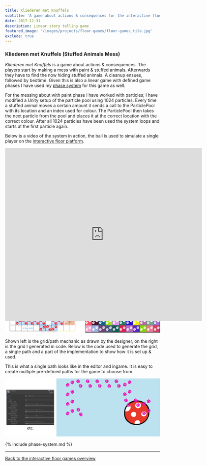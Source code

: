 ```yaml
---
title: Kliederen met Knuffels
subtitle: 'A game about actions & consequences for the interactive floor platform'
date: 2017-12-31
description: Linear story telling game
featured_image: '/images/projects/floor-games/floor-games_tile.jpg'
exclude: true
---
```


### Kliederen met Knuffels (Stuffed Animals Mess)
_Kliederen met Knuffels_ is a game about actions & consequences. The players start by making a mess with paint & stuffed animals. Afterwards they have to find the now hiding stuffed animals. A cleanup ensues, followed by bedtime. 
Given this is also a linear game with defined game phases I have used my [phase system](#fees) for this game as well.

For the messing about with paint phase I have worked with particles; I have modified a Unity setup of the particle pool using 1024 particles. 
Every time a stuffed animal moves a certain amount it sends a call to the ParticlePool with its location and an index used for colour. The ParticlePool then takes the next particle from the pool and places it at the correct location with the correct colour. After all 1024 particles have been used the system loops and starts at the first particle again.

Below is a video of the system in action, the ball is used to simulate a single player on the [interactive floor platform](/project/interactive-floor-project).
<div style="width:100%;height:0px;position:relative;padding-bottom:56.000%;"><iframe src="https://player.vimeo.com/video/467666213" width="640" height="564" frameborder="0" allow="autoplay; fullscreen" allowfullscreen></iframe></div>
Below is a combined snippet of the core of the particles handling.
<script src="https://gist.github.com/Rynji/4ac674e509a2676cf9588bf4f81a9044.js" type="text/javascript"></script>

The second phase includes a grid based mechanic where a path of footprints appears. By standing on a footprint it gets cleaned, after all footprints are cleaned an object with potentially the stuffed animal in it spawns.
Due to time constraints I have chosen pre-defined paths (instead of on-the-fly generated paths with pathfinding). These paths are defined in the editor, chosen at random in runtime and rendered on a runtime generated grid.
The grid is generated with each tile as a gameobject. Every tile has two assignable sprites where I display the animals' footprint on.

![](/images/projects/floor-games/knuffelgame/grid.png)

Shown left is the grid/path mechanic as drawn by the designer, on the right is the grid I generated in code.
Below is the code used to generate the grid, a single path and a part of the implementation to show how it is set up & used.
<script src="https://gist.github.com/Rynji/d2c481a8598b2bbf51782f8b596cbbb9.js" type="text/javascript"></script>

This is what a single path looks like in the editor and ingame. It is easy to create multiple pre-defined paths for the game to choose from.

![](/images/projects/floor-games/knuffelgame/path_editor_game.png)


{% include phase-system.md %}

----

[Back to the interactive floor games overview](/project/interactive-floor-games)